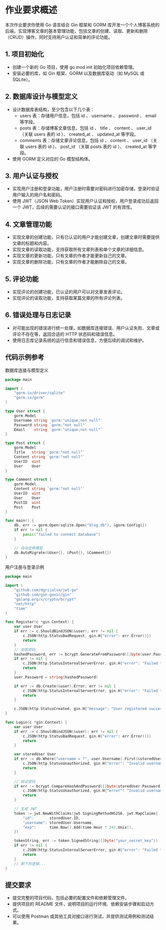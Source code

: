 # 作业要求概述
本次作业要求你使用 Go 语言结合 Gin 框架和 GORM 库开发一个个人博客系统的后端，实现博客文章的基本管理功能，包括文章的创建、读取、更新和删除（CRUD）操作，同时支持用户认证和简单的评论功能。
## 1. 项目初始化
- 创建一个新的 Go 项目，使用 go mod init 初始化项目依赖管理。
- 安装必要的库，如 Gin 框架、GORM 以及数据库驱动（如 MySQL 或 SQLite）。
## 2. 数据库设计与模型定义
- 设计数据库表结构，至少包含以下几个表：
    - users 表：存储用户信息，包括 id 、 username 、 password 、 email 等字段。
    - posts 表：存储博客文章信息，包括 id 、 title 、 content 、 user_id （关联 users 表的 id ）、 created_at 、 updated_at 等字段。
    - comments 表：存储文章评论信息，包括 id 、 content 、 user_id （关联 users 表的 id ）、 post_id （关联 posts 表的 id ）、 created_at 等字段。
- 使用 GORM 定义对应的 Go 模型结构体。

## 3. 用户认证与授权
- 实现用户注册和登录功能，用户注册时需要对密码进行加密存储，登录时验证用户输入的用户名和密码。
- 使用 JWT（JSON Web Token）实现用户认证和授权，用户登录成功后返回一个 JWT，后续的需要认证的接口需要验证该 JWT 的有效性。

## 4. 文章管理功能
- 实现文章的创建功能，只有已认证的用户才能创建文章，创建文章时需要提供文章的标题和内容。
- 实现文章的读取功能，支持获取所有文章列表和单个文章的详细信息。
- 实现文章的更新功能，只有文章的作者才能更新自己的文章。
- 实现文章的删除功能，只有文章的作者才能删除自己的文章。
## 5. 评论功能
- 实现评论的创建功能，已认证的用户可以对文章发表评论。
- 实现评论的读取功能，支持获取某篇文章的所有评论列表。

## 6. 错误处理与日志记录
- 对可能出现的错误进行统一处理，如数据库连接错误、用户认证失败、文章或评论不存在等，返回合适的 HTTP 状态码和错误信息。
- 使用日志库记录系统的运行信息和错误信息，方便后续的调试和维护。
## 代码示例参考
数据库连接与模型定义
```go
package main

import (
    "gorm.io/driver/sqlite"
    "gorm.io/gorm"
)

type User struct {
    gorm.Model
    Username string `gorm:"unique;not null"`
    Password string `gorm:"not null"`
    Email    string `gorm:"unique;not null"`
}

type Post struct {
    gorm.Model
    Title   string `gorm:"not null"`
    Content string `gorm:"not null"`
    UserID  uint
    User    User
}

type Comment struct {
    gorm.Model
    Content string `gorm:"not null"`
    UserID  uint
    User    User
    PostID  uint
    Post    Post
}

func main() {
    db, err := gorm.Open(sqlite.Open("blog.db"), &gorm.Config{})
    if err != nil {
        panic("failed to connect database")
    }

    // 自动迁移模型
    db.AutoMigrate(&User{}, &Post{}, &Comment{})
}
 ```

用户注册与登录示例
```go
package main

import (
    "github.com/dgrijalva/jwt-go"
    "github.com/gin-gonic/gin"
    "golang.org/x/crypto/bcrypt"
    "net/http"
    "time"
)

func Register(c *gin.Context) {
    var user User
    if err := c.ShouldBindJSON(&user); err != nil {
        c.JSON(http.StatusBadRequest, gin.H{"error": err.Error()})
        return
    }
    // 加密密码
    hashedPassword, err := bcrypt.GenerateFromPassword([]byte(user.Password), bcrypt.DefaultCost)
    if err != nil {
        c.JSON(http.StatusInternalServerError, gin.H{"error": "Failed to hash password"})
        return
    }
    user.Password = string(hashedPassword)

    if err := db.Create(&user).Error; err != nil {
        c.JSON(http.StatusInternalServerError, gin.H{"error": "Failed to create user"})
        return
    }

    c.JSON(http.StatusCreated, gin.H{"message": "User registered successfully"})
}

func Login(c *gin.Context) {
    var user User
    if err := c.ShouldBindJSON(&user); err != nil {
        c.JSON(http.StatusBadRequest, gin.H{"error": err.Error()})
        return
    }

    var storedUser User
    if err := db.Where("username = ?", user.Username).First(&storedUser).Error; err != nil {
        c.JSON(http.StatusUnauthorized, gin.H{"error": "Invalid username or password"})
        return
    }

    // 验证密码
    if err := bcrypt.CompareHashAndPassword([]byte(storedUser.Password), []byte(user.Password)); err != nil {
        c.JSON(http.StatusUnauthorized, gin.H{"error": "Invalid username or password"})
        return
    }

    // 生成 JWT
    token := jwt.NewWithClaims(jwt.SigningMethodHS256, jwt.MapClaims{
        "id":       storedUser.ID,
        "username": storedUser.Username,
        "exp":      time.Now().Add(time.Hour * 24).Unix(),
    })

    tokenString, err := token.SignedString([]byte("your_secret_key"))
    if err != nil {
        c.JSON(http.StatusInternalServerError, gin.H{"error": "Failed to generate token"})
        return
    }
    // 剩下的逻辑...
}
 ```

## 提交要求
- 提交完整的项目代码，包括必要的配置文件和依赖管理文件。
- 提供项目的 README 文件，说明项目的运行环境、依赖安装步骤和启动方式。
- 可以使用 Postman 或其他工具对接口进行测试，并提供测试用例和测试结果。 